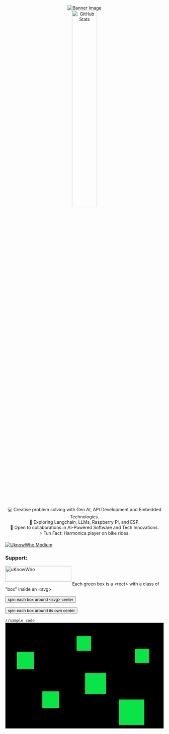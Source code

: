 <div align="center">
  <img src="https://github.com/mdabir1203/mdabir1203/assets/66947064/dc33981c-00bf-42e4-a644-06d63ecc16d7" alt="Banner Image" />
  
</div>
<div align="center">
  <img src="https://streak-stats.demolab.com?user=mdabir1203&theme=monokai-metallian&hide_border=true&border_radius=3&locale=de&date_format=M%20j%5B%2C%20Y%5D&mode=weekly" alt="GitHub Stats" width="40%" height="40%" />
</div>

<p style="text-align: center;">
💻 Creative problem solving with Gen AI, API Development and Embedded Technologies.<br>
🌱 Exploring Langchain, LLMs, Raspberry Pi, and ESP.<br>
🚀 Open to collaborations in AI-Powered Software and Tech Innovations.<br>
⚡ Fun Fact: Harmonica player on bike rides. 
</p>

[![UknowWho Medium](https://github-readme-medium.vercel.app/?username=md.abir1203)](https://medium.com/@md.abir1203)


<h3 align="left">Support:</h3>
<p><a href="https://www.buymeacoffee.com/uKnowWho"> <img align="left" src="https://cdn.buymeacoffee.com/buttons/v2/default-yellow.png" height="50" width="210" alt="uKnowWho" /></a></p><br><br>


<link href='//fonts.googleapis.com/css?family=Signika+Negative:300,400' rel='stylesheet' type='text/css'>

<p>Each green box is a &lt;rect&gt; with a class of "box" inside an &lt;svg&gt;
</p>

<div><button class="dark-grey-button club-demo-button" id="svgOrigin">spin each box around &lt;svg&gt; center</button>

  <button class="dark-grey-button club-demo-button" id="transformOrigin">spin each box around its own center</button>
</div>
<code id="tweenCode">//sample code</code>

<svg id="container" viewBox="0 0 600 400">
  <rect style="fill:#000;stroke:#fffce1;stroke-miterlimit:10;" width="600" height="400" />
  <g fill="#0ae448">
    <rect class="box" x="44" y="110" width="65" height="65" />
    <rect class="box" x="270" y="51" width="55" height="55" />
    <rect class="box" x="491" y="98.5" width="53.5" height="53.5" />
    <rect class="box" x="430" y="290" width="96.5" height="96.5" />
    <rect class="box" class="box" x="302" y="190" width="80" height="80" />
    <rect class="box" x="140" y="259" width="64" height="64" />
  </g>
</svg>
